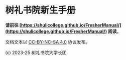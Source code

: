 # 树礼书院新生手册

**请前往 [https://shulicollege.github.io/FresherManual/](https://shulicollege.github.io/FresherManual/) 阅读**。

文档文本以 [CC-BY-NC-SA 4.0](https://creativecommons.org/licenses/by-nc-sa/4.0/deed.zh) 协议发布。

(c) 2023-25 树礼书院大学长团
